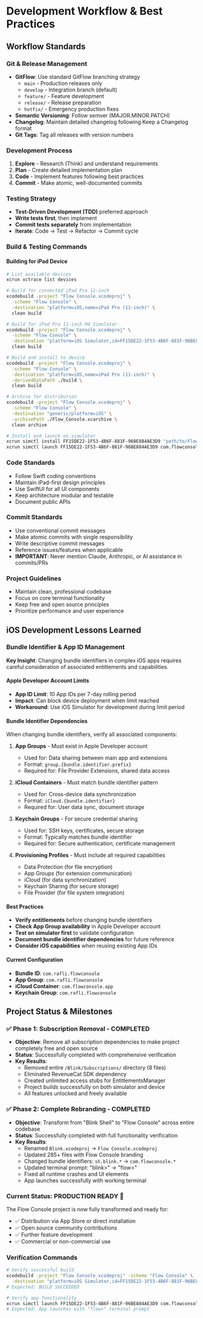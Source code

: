# Development Workflow & Best Practices

## Workflow Standards

### Git & Release Management

- **GitFlow**: Use standard GitFlow branching strategy
  - `main` - Production releases only
  - `develop` - Integration branch (default)
  - `feature/` - Feature development
  - `release/` - Release preparation
  - `hotfix/` - Emergency production fixes
- **Semantic Versioning**: Follow semver (MAJOR.MINOR.PATCH)
- **Changelog**: Maintain detailed changelog following Keep a Changelog format
- **Git Tags**: Tag all releases with version numbers

### Development Process

1. **Explore** - Research (Think) and understand requirements
2. **Plan** - Create detailed implementation plan
3. **Code** - Implement features following best practices
4. **Commit** - Make atomic, well-documented commits

### Testing Strategy

- **Test-Driven Development (TDD)** preferred approach
- **Write tests first**, then implement
- **Commit tests separately** from implementation
- **Iterate**: Code → Test → Refactor → Commit cycle

### Build & Testing Commands

#### Building for iPad Device

```bash
# List available devices
xcrun xctrace list devices

# Build for connected iPad Pro 11-inch
xcodebuild -project "Flow Console.xcodeproj" \
  -scheme "Flow Console" \
  -destination "platform=iOS,name=iPad Pro (11-inch)" \
  clean build

# Build for iPad Pro 11-inch M4 Simulator
xcodebuild -project "Flow Console.xcodeproj" \
  -scheme "Flow Console" \
  -destination "platform=iOS Simulator,id=FF15DE22-1F53-4B6F-881F-96BE884AE3D9" \
  clean build

# Build and install to device
xcodebuild -project "Flow Console.xcodeproj" \
  -scheme "Flow Console" \
  -destination "platform=iOS,name=iPad Pro (11-inch)" \
  -derivedDataPath ./build \
  clean build

# Archive for distribution
xcodebuild -project "Flow Console.xcodeproj" \
  -scheme "Flow Console" \
  -destination "generic/platform=iOS" \
  -archivePath ./Flow_Console.xcarchive \
  clean archive

# Install and launch on simulator
xcrun simctl install FF15DE22-1F53-4B6F-881F-96BE884AE3D9 "path/to/Flow Console.app"
xcrun simctl launch FF15DE22-1F53-4B6F-881F-96BE884AE3D9 com.flowconsole.Flow-Console
```

### Code Standards

- Follow Swift coding conventions
- Maintain iPad-first design principles
- Use SwiftUI for all UI components
- Keep architecture modular and testable
- Document public APIs

### Commit Standards

- Use conventional commit messages
- Make atomic commits with single responsibility
- Write descriptive commit messages
- Reference issues/features when applicable
- **IMPORTANT**: Never mention Claude, Anthropic, or AI assistance in commits/PRs

### Project Guidelines

- Maintain clean, professional codebase
- Focus on core terminal functionality
- Keep free and open source principles
- Prioritize performance and user experience

## iOS Development Lessons Learned

### Bundle Identifier & App ID Management

**Key Insight**: Changing bundle identifiers in complex iOS apps requires careful consideration of associated entitlements and capabilities.

#### Apple Developer Account Limits
- **App ID Limit**: 10 App IDs per 7-day rolling period
- **Impact**: Can block device deployment when limit reached
- **Workaround**: Use iOS Simulator for development during limit period

#### Bundle Identifier Dependencies
When changing bundle identifiers, verify all associated components:

1. **App Groups** - Must exist in Apple Developer account
   - Used for: Data sharing between main app and extensions
   - Format: `group.{bundle.identifier.prefix}`
   - Required for: File Provider Extensions, shared data access

2. **iCloud Containers** - Must match bundle identifier pattern
   - Used for: Cross-device data synchronization
   - Format: `iCloud.{bundle.identifier}`
   - Required for: User data sync, document storage

3. **Keychain Groups** - For secure credential sharing
   - Used for: SSH keys, certificates, secure storage
   - Format: Typically matches bundle identifier
   - Required for: Secure authentication, certificate management

4. **Provisioning Profiles** - Must include all required capabilities
   - Data Protection (for file encryption)
   - App Groups (for extension communication)
   - iCloud (for data synchronization)
   - Keychain Sharing (for secure storage)
   - File Provider (for file system integration)

#### Best Practices
- **Verify entitlements** before changing bundle identifiers
- **Check App Group availability** in Apple Developer account
- **Test on simulator first** to validate configuration
- **Document bundle identifier dependencies** for future reference
- **Consider iOS capabilities** when reusing existing App IDs

#### Current Configuration
- **Bundle ID**: `com.rafli.flowconsole`
- **App Group**: `com.rafli.flowconsole`
- **iCloud Container**: `com.flowconsole.app`
- **Keychain Group**: `com.rafli.flowconsole`

## Project Status & Milestones

### ✅ Phase 1: Subscription Removal - COMPLETED
- **Objective**: Remove all subscription dependencies to make project completely free and open source
- **Status**: Successfully completed with comprehensive verification
- **Key Results**: 
  - Removed entire `/Blink/Subscriptions/` directory (8 files)
  - Eliminated RevenueCat SDK dependency
  - Created unlimited access stubs for EntitlementsManager
  - Project builds successfully on both simulator and device
  - All features unlocked and freely available

### ✅ Phase 2: Complete Rebranding - COMPLETED  
- **Objective**: Transform from "Blink Shell" to "Flow Console" across entire codebase
- **Status**: Successfully completed with full functionality verification
- **Key Results**:
  - Renamed `Blink.xcodeproj` → `Flow Console.xcodeproj`
  - Updated 285+ files with Flow Console branding
  - Changed bundle identifiers: `sh.blink.*` → `com.flowconsole.*`
  - Updated terminal prompt: "blink>" → "flow>"
  - Fixed all runtime crashes and UI elements
  - App launches successfully with working terminal

### Current Status: **PRODUCTION READY** 🎉

The Flow Console project is now fully transformed and ready for:
- ✅ Distribution via App Store or direct installation
- ✅ Open source community contributions  
- ✅ Further feature development
- ✅ Commercial or non-commercial use

### Verification Commands

```bash
# Verify successful build
xcodebuild -project "Flow Console.xcodeproj" -scheme "Flow Console" \
  -destination "platform=iOS Simulator,id=FF15DE22-1F53-4B6F-881F-96BE884AE3D9" clean build
# Expected: BUILD SUCCEEDED

# Verify app functionality
xcrun simctl launch FF15DE22-1F53-4B6F-881F-96BE884AE3D9 com.flowconsole.Flow-Console
# Expected: App launches with "flow>" terminal prompt
```
